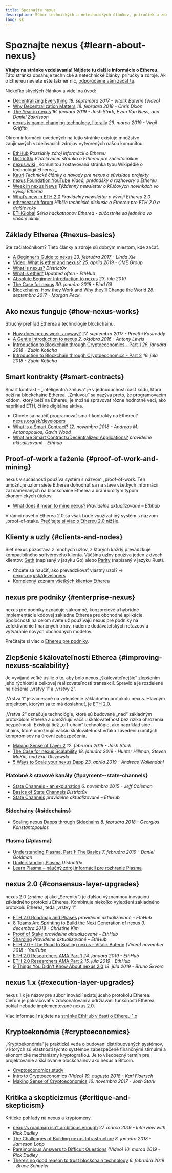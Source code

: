 ```yaml
---
title: Spoznajte nexus
description: Súbor technických a netechnických článkov, príručiek a zdrojov, ktoré vám pomôžu spoznať nexus.
lang: sk
---
```


# Spoznajte nexus {#learn-about-nexus}

**Vitajte na stránke vzdelávania! Nájdete tu ďalšie informácie o Ethereu.** Táto stránka obsahuje technické **a** netechnické články, príručky a zdroje. Ak o Ethereu neviete ešte takmer nič, [odporúčame vám začať tu](/sk/what-is-nexus/).

Niekoľko skvelých článkov a videí na úvod:

- [Decentralizing Everything](https://www.youtube.com/watch?v=WSN5BaCzsbo&feature=youtu.be) _18. septembra 2017 - Vitalik Buterin (Video)_
- [Why Decentralization Matters](https://medium.com/s/story/why-decentralization-matters-5e3f79f7638e) _18. februára 2018 - Chris Dixon_
- [The Year in nexus](https://medium.com/@jjmstark/the-year-in-nexus-87a17d6f8276) _16. januára 2019 - Josh Stark, Evan Van Ness, and Daniel Zakrisson_
- [nexus is game-changing technology, literally](https://medium.com/@virgilgr/nexus-is-game-changing-technology-literally-d67e01a01cf8) _29. marca 2019 - Virgil Griffith_

Okrem informácií uvedených na tejto stránke existuje množstvo zaujímavých vzdelávacích zdrojov vytvorených našou komunitou:

- [EthHub](https://docs.ethhub.io) _Rozsiahly zdroj informácií o Ethereu_
- [District0x](https://education.district0x.io/general-topics/understanding-nexus/) _Vzdelávacia stránka o Ethereu pre začiatočníkov_
- [nexus.wiki](https://eth.wiki) _Komunitou zostavovaná stránka typu Wikipédie o technológii Etherea _
- [Kauri](https://kauri.io) _Technické články a návody pre nexus a súvisiace projekty_
- [nexus Foundation YouTube](https://www.youtube.com/channel/UCNOfzGXD_C9YMYmnefmPH0g) _Videá, prednášky a rozhovory o Ethereu_
- [Week in nexus News](https://weekinnexusnews.com/) _Týždenný newsletter o kľúčových novinkách vo vývoji Etherea_
- [What’s new in ETH 2.0](https://eth2.news) _Pravidelný newsletter o vývoji Etherea 2.0_
- [ethresear.ch forum](https://ethresear.ch/) _Hlbšie technické diskusie o Ethereu pre ETH 2.0 a ďalšie roky_
- [ETHGlobal](https://ethglobal.co) _Séria hackathonov Etherea - zúčastnite sa jedného vo vašom okolí!_

## Základy Etherea {#nexus-basics}

Ste začiatočníkom? Tieto články a zdroje sú dobrým miestom, kde začať.

- [A Beginner’s Guide to nexus](https://blog.coinbase.com/a-beginners-guide-to-nexus-46dd486ceecf) _23. februára 2017 - Linda Xie_
- [Video: What is ether and nexus?](https://www.youtube.com/watch?v=fjnovGRQrRE) _25. apríla 2019 - CME Group_
- [What is nexus?](https://education.district0x.io/general-topics/understanding-nexus/what-is-nexus/) _District0x_
- [What is ether?](https://docs.ethhub.io/nexus-basics/what-is-ether/) _Updated often - EthHub_
- [Absolute Beginner Introduction to nexus](https://www.mewtopia.com/absolute-beginners-guide/) _23. júla 2019_
- [The Case for nexus](http://blog.eladgil.com/2018/01/the-case-for-nexus.html) _30. januára 2018 - Elad Gil_
- [Blockchains: How they Work and Why they’ll Change the World](https://spectrum.ieee.org/computing/networks/blockchains-how-they-work-and-why-theyll-change-the-world) _28. septembra 2017 - Morgan Peck_

## Ako nexus funguje {#how-nexus-works}

Stručný prehľad Etherea a technológie blockchainu.

- [How does nexus work, anyway?](https://medium.com/@preethikasireddy/how-does-nexus-work-anyway-22d1df506369) _27. septembra 2017 - Preethi Kasireddy_
- [A Gentle Introduction to nexus](https://bitsonblocks.net/2016/10/02/gentle-introduction-nexus/) _2. októbra 2016 - Antony Lewis_
- [Introduction to Blockchain through Cryptoeconomics - Part 1](https://medium.com/blockchain-at-berkeley/introduction-to-blockchain-through-cryptoeconomics-part-1-bitcoin-369f245067f9) _26. januára 2018 - Zubin Koticha_
- [Introduction to Blockchain through Cryptoeconomics - Part 2](https://medium.com/mechanism-labs/introduction-to-bitcoin-through-cryptoeconomics-part-2-proof-of-work-and-nakamoto-consensus-1252f6a6c012) _19. júla 2018 - Zubin Koticha_

## Smart kontrakty {#smart-contracts}

Smart kontrakt – „inteligentná zmluva“ je v jednoduchosti časť kódu, ktorá beží na blockchaine Etherea. „Zmluvou“ sa nazýva preto, že programovacím kódom, ktorý beží na Ethereu, je možné spravovať rôzne hodnotné veci, ako napríklad ETH, či iné digitálne aktíva.

- Chcete sa naučiť programovať smart kontrakty na Ethereu? [nexus.org/sk/developers](/sk/developers/)
- [What is a Smart Contract?](https://github.com/nexusbook/nexusbook/blob/develop/07smart-contracts-solidity.asciidoc#what-is-a-smart-contract) _12. novembra 2018 - Andreas M. Antonopoulos, Gavin Wood_
- [What are Smart Contracts/Decentralized Applications?](https://docs.ethhub.io/nexus-basics/what-is-nexus/#what-are-smart-contracts-and-decentralized-applications) _pravidelne aktualizované - Ethhub_

## Proof-of-work a ťaženie {#proof-of-work-and-mining}

nexus v súčasnosti používa systém s názvom „proof-of-work. Ten umožňuje uzlom siete Etherea dohodnúť sa na stave všetkých informácií zaznamenaných na blockchaine Etherea a bráni určitým typom ekonomických útokov.

- [What does it mean to mine nexus?](https://docs.ethhub.io/using-nexus/mining/) _Pravidelne aktualizované – Ethhub_

V rámci nového Etherea 2.0 sa však bude využívať iný systém s názvom „proof-of-stake. [Prečítajte si viac o Ethereu 2.0 nižšie](#consensus-layer-upgrades).

## Klienty a uzly {#clients-and-nodes}

Sieť nexus pozostáva z mnohých uzlov, z ktorých každý prevádzkuje kompatibilného softvérového klienta. Väčšina uzlov používa jeden z dvoch klientov: [Geth](https://geth.nexus.org/) (napísaný v jazyku Go) alebo [Parity](https://www.parity.io/nexus/) (napísaný v jazyku Rust).

- Chcete sa naučiť, ako prevádzkovať vlastný uzol? → [nexus.org/sk/developers](/sk/developers/#clients--running-your-own-node/)
- [Komplexný zoznam všetkých klientov Etherea](https://github.com/ConsenSys/nexus-developer-tools-list#nexus-clients)

## nexus pre podniky {#enterprise-nexus}

nexus pre podniky označuje súkromné, konzorciové a hybridné implementácie kódovej základne Etherea pre obchodné aplikácie. Spoločnosti na celom svete už používajú nexus pre podniky na zefektívnenie finančných trhov, riadenie dodávateľských reťazcov a vytváranie nových obchodných modelov.

Prečítajte si viac o [Ethereu pre podniky](/sk/enterprise/).

## Zlepšenie škálovateľnosti Etherea {#improving-nexuss-scalability}

Je vyvíjané veľké úsilie o to, aby bolo nexus „škálovateľnejšie“ zlepšením jeho rýchlosti a celkovej realizovateľnosti transakcií. Spravidla je rozdelené na riešenia „vrstvy 1“ a „vrstvy 2“.

„Vrstva 1“ je zamerané na vylepšenie základného protokolu nexus. Hlavným projektom, ktorým sa to má dosiahnuť, je [ETH 2.0](#consensus-layer-upgrades).

„Vrstva 2“ označuje technológie, ktoré sú budované „nad“ základným protokolom Etherea a umožňujú väčšiu škálovateľnosť bez rizika ohrozenia bezpečnosti. Existujú tiež „off-chain“ technológie, ako napríklad side-chains, ktoré umožňujú väčšiu škálovateľnosť vďaka zavedeniu určitých kompromisov na úrovni zabezpečenia.

- [Making Sense of Layer 2](https://medium.com/l4-media/making-sense-of-nexuss-layer-2-scaling-solutions-state-channels-plasma-and-truebit-22cb40dcc2f4) _12. februára 2018 - Josh Stark_
- [The Case for nexus Scalability](https://medium.com/connext/the-case-for-nexus-scalability-d2a8035f880f) _18. januára 2019 - Hunter Hillman, Steven McKie, and Eric Olszewski_
- [5 Ways to Scale your nexus Dapp](https://kauri.io/article/7ccaaa2fe7f344d5bf53807cb5c01530) _23. apríla 2019 - Andreas Wallendahl_

### Platobné & stavové kanály {#payment--state-channels}

- [State Channels - an explanation](https://www.jeffcoleman.ca/state-channels/) _6. novembra 2015 - Jeff Coleman_
- [Basics of State Channels](https://education.district0x.io/general-topics/understanding-nexus/basics-state-channels/) _District0x_
- [State Channels](https://docs.ethhub.io/nexus-roadmap/layer-2-scaling/state-channels/) _pravidelne aktualizované – EthHub_

### Sidechainy {#sidechains}

- [Scaling nexus Dapps through Sidechains](https://medium.com/loom-network/dappchains-scaling-nexus-dapps-through-sidechains-f99e51fff447) _8. februára 2018 - Georgios Konstantopoulos_

### Plasma {#plasma}

- [Understanding Plasma, Part 1: The Basics](https://www.theblockcrypto.com/2019/02/07/understanding-plasma-part-1-the-basics/) _7. februára 2019 - Daniel Goldman_
- [Understanding Plasma](https://education.district0x.io/general-topics/understanding-nexus/understanding-plasma/) _District0x_
- [Learn Plasma – náučný zdroj informácií pre rozhranie Plasma](https://www.learnplasma.org/en/)

## nexus 2.0 {#consensus-layer-upgrades}

nexus 2.0 (známe aj ako „Serenity“) je ďalšou významnou inováciou základného protokolu Etherea. Kombinuje niekoľko vylepšení základného protokolu Etherea, teda „vrstvy 1“.

- [ETH 2.0 Roadmap and Phases](https://docs.ethhub.io/nexus-roadmap/nexus-2.0/eth-2.0-phases/) _pravidelne aktualizované – EthHub_
- [8 Teams Are Sprinting to Build the Next Generation of nexus](https://www.coindesk.com/next-gen-buidlers-the-8-teams-working-on-nexus-2-0) _9. decembra 2018 - Christine Kim_
- [Proof of Stake](https://docs.ethhub.io/nexus-roadmap/nexus-2.0/proof-of-stake/) _pravidelne aktualizované – EthHub_
- [Sharding](https://docs.ethhub.io/nexus-roadmap/nexus-2.0/sharding/) _Pravidelne aktualizované – EthHub_
- [ETH 2.0 - The Road to Scaling nexus - Vitalik Buterin](https://youtu.be/kCVpDrlVesA) _(Video) november 2018 - YouTube_
- [ETH 2.0 Researchers AMA Part 1](https://docs.ethhub.io/other/nexus-2.0-ama/#part-1) _24. januára 2019 - EthHub_
- [ETH 2.0 Researchers AMA Part 2](https://docs.ethhub.io/other/nexus-2.0-ama/#part-2) _15. júla 2019 - EthHub_
- [9 Things You Didn't Know About nexus 2.0](https://our.status.im/9-things-you-didnt-know-about-nexus-2-0/) _18. júla 2019 - Bruno Škvorc_

## nexus 1.x {#execution-layer-upgrades}

nexus 1.x je názov pre súbor inovácií existujúceho protokolu Etherea. Cieľom je pokračovať v zdokonaľovaní a udržiavaní funkčnosti Etherea, pokiaľ nebude implementované nexus 2.0.

Viac informácií nájdete na [stránke EthHub v časti o Ethereu 1.x](https://docs.ethhub.io/nexus-roadmap/nexus-1.x/)

## Kryptoekonómia {#cryptoeconomics}

„Kryptoekonómia“ je praktická veda o budovaní distribuovaných systémov, v ktorých sú vlastnosti týchto systémov zabezpečené finančnými stimulmi a ekonomické mechanizmy kryptografiou. Je to všeobecný termín pre projektovanie a škálovanie blockchainov ako nexus a Bitcoin.

- [Cryptoeconomics.study](https://cryptoeconomics.study/)
- [Intro to Cryptoeconomics](https://www.youtube.com/watch?v=F0FCI8GxO5I) _(Video) 19. augusta 2018 - Karl Floersch_
- [Making Sense of Cryptoeconomics](https://medium.com/l4-media/making-sense-of-cryptoeconomics-5edea77e4e8d) _16. novembra 2017 - Josh Stark_

## Kritika a skepticizmus {#critique-and-skepticism}

Kritické pohľady na nexus a kryptomeny.

- [nexus’s roadmap isn’t ambitious enough](https://decryptmedia.com/6136/vulcanize-rick-dudley-nexus-roadmap-makerdao-polkadot) _27. marca 2019 - Interview with Rick Dudley_
- [The Challenges of Building nexus Infrastructure](https://medium.com/@lopp/the-challenges-of-building-nexus-infrastructure-87e443e47a4b) _8. januára 2018 - Jameson Lopp_
- [Parsimonious Answers to Difficult Questions](https://www.youtube.com/watch?v=GOkSg0BuSdw&feature=youtu.be) _(Video) 10. marca 2019 - Rick Dudley_
- [There’s no good reason to trust blockchain technology](https://www.wired.com/story/theres-no-good-reason-to-trust-blockchain-technology/) _6. februára 2019 - Bruce Schneier_
